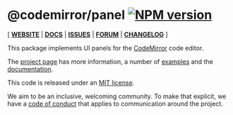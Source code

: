 # @codemirror/panel [![NPM version](https://img.shields.io/npm/v/@codemirror/panel.svg)](https://www.npmjs.org/package/@codemirror/panel)

[ [**WEBSITE**](https://codemirror.net/6/) | [**DOCS**](https://codemirror.net/6/docs/ref/#panel) | [**ISSUES**](https://github.com/codemirror/codemirror.next/issues) | [**FORUM**](https://discuss.codemirror.net/c/next/) | [**CHANGELOG**](https://github.com/codemirror/panel/blob/main/CHANGELOG.md) ]

This package implements UI panels for the
[CodeMirror](https://codemirror.net/6/) code editor.

The [project page](https://codemirror.net/6/) has more information, a
number of [examples](https://codemirror.net/6/examples/) and the
[documentation](https://codemirror.net/6/docs/).

This code is released under an
[MIT license](https://github.com/codemirror/panel/tree/main/LICENSE).

We aim to be an inclusive, welcoming community. To make that explicit,
we have a [code of
conduct](http://contributor-covenant.org/version/1/1/0/) that applies
to communication around the project.
